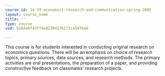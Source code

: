 ```yaml
---
course_id: 14-33-economics-research-and-communication-spring-2005
layout: course_home
title: ''
type: course
uid: b164e0f43ff4a82304176172ca5976a6

---
```

This course is for students interested in conducting original research on economics questions. There will be an emphasis on choice of research topics, primary sources, data sources, and research methods. The primary activities are oral presentations, the preparation of a paper, and providing constructive feedback on classmates' research projects.
